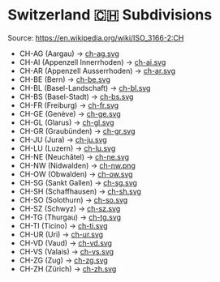 # Switzerland 🇨🇭 Subdivisions

Source: https://en.wikipedia.org/wiki/ISO_3166-2:CH

* CH-AG (Aargau) -> [ch-ag.svg](https://github.com/amckenna41/iso3166-flag-icons/blob/main/iso3166-2-icons/CH/ch-ag.svg)
* CH-AI (Appenzell Innerrhoden) -> [ch-ai.svg](https://github.com/amckenna41/iso3166-flag-icons/blob/main/iso3166-2-icons/CH/ch-ai.svg)
* CH-AR (Appenzell Ausserrhoden) -> [ch-ar.svg](https://github.com/amckenna41/iso3166-flag-icons/blob/main/iso3166-2-icons/CH/ch-ar.svg)
* CH-BE (Bern) -> [ch-be.svg](https://github.com/amckenna41/iso3166-flag-icons/blob/main/iso3166-2-icons/CH/ch-be.svg)
* CH-BL (Basel-Landschaft) -> [ch-bl.svg](https://github.com/amckenna41/iso3166-flag-icons/blob/main/iso3166-2-icons/CH/ch-bl.svg)
* CH-BS (Basel-Stadt) -> [ch-bs.svg](https://github.com/amckenna41/iso3166-flag-icons/blob/main/iso3166-2-icons/CH/ch-bs.svg)
* CH-FR (Freiburg) -> [ch-fr.svg](https://github.com/amckenna41/iso3166-flag-icons/blob/main/iso3166-2-icons/CH/ch-fr.svg)
* CH-GE (Genève) -> [ch-ge.svg](https://github.com/amckenna41/iso3166-flag-icons/blob/main/iso3166-2-icons/CH/ch-ge.svg)
* CH-GL (Glarus) -> [ch-gl.svg](https://github.com/amckenna41/iso3166-flag-icons/blob/main/iso3166-2-icons/CH/ch-gl.svg)
* CH-GR (Graubünden) -> [ch-gr.svg](https://github.com/amckenna41/iso3166-flag-icons/blob/main/iso3166-2-icons/CH/ch-gr.svg)
* CH-JU (Jura) -> [ch-ju.svg](https://github.com/amckenna41/iso3166-flag-icons/blob/main/iso3166-2-icons/CH/ch-ju.svg)
* CH-LU (Luzern) -> [ch-lu.svg](https://github.com/amckenna41/iso3166-flag-icons/blob/main/iso3166-2-icons/CH/ch-lu.svg)
* CH-NE (Neuchâtel) -> [ch-ne.svg](https://github.com/amckenna41/iso3166-flag-icons/blob/main/iso3166-2-icons/CH/ch-ne.svg)
* CH-NW (Nidwalden) -> [ch-nw.png](https://github.com/amckenna41/iso3166-flag-icons/blob/main/iso3166-2-icons/CH/ch-nw.png)
* CH-OW (Obwalden) -> [ch-ow.svg](https://github.com/amckenna41/iso3166-flag-icons/blob/main/iso3166-2-icons/CH/ch-ow.svg)
* CH-SG (Sankt Gallen) -> [ch-sg.svg](https://github.com/amckenna41/iso3166-flag-icons/blob/main/iso3166-2-icons/CH/ch-sg.svg)
* CH-SH (Schaffhausen) -> [ch-sh.svg](https://github.com/amckenna41/iso3166-flag-icons/blob/main/iso3166-2-icons/CH/ch-sh.svg)
* CH-SO (Solothurn) -> [ch-so.svg](https://github.com/amckenna41/iso3166-flag-icons/blob/main/iso3166-2-icons/CH/ch-so.svg)
* CH-SZ (Schwyz) -> [ch-sz.svg](https://github.com/amckenna41/iso3166-flag-icons/blob/main/iso3166-2-icons/CH/ch-sz.svg)
* CH-TG (Thurgau) -> [ch-tg.svg](https://github.com/amckenna41/iso3166-flag-icons/blob/main/iso3166-2-icons/CH/ch-tg.svg)
* CH-TI (Ticino) -> [ch-ti.svg](https://github.com/amckenna41/iso3166-flag-icons/blob/main/iso3166-2-icons/CH/ch-ti.svg)
* CH-UR (Uri) -> [ch-ur.svg](https://github.com/amckenna41/iso3166-flag-icons/blob/main/iso3166-2-icons/CH/ch-ur.svg)
* CH-VD (Vaud) -> [ch-vd.svg](https://github.com/amckenna41/iso3166-flag-icons/blob/main/iso3166-2-icons/CH/ch-vd.svg)
* CH-VS (Valais) -> [ch-vs.svg](https://github.com/amckenna41/iso3166-flag-icons/blob/main/iso3166-2-icons/CH/ch-vs.svg)
* CH-ZG (Zug) -> [ch-zg.svg](https://github.com/amckenna41/iso3166-flag-icons/blob/main/iso3166-2-icons/CH/ch-zg.svg)
* CH-ZH (Zürich) -> [ch-zh.svg](https://github.com/amckenna41/iso3166-flag-icons/blob/main/iso3166-2-icons/CH/ch-zh.svg)
